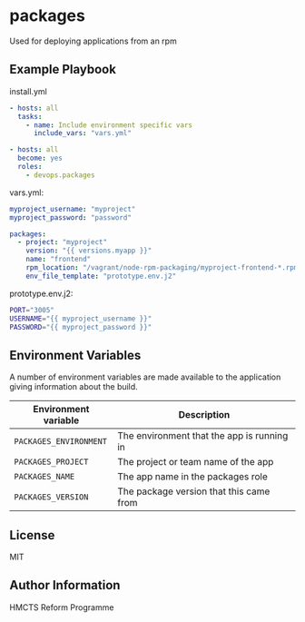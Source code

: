 packages
=========

Used for deploying applications from an rpm

Example Playbook
----------------

install.yml
```yaml
- hosts: all
  tasks:
    - name: Include environment specific vars
      include_vars: "vars.yml"

- hosts: all
  become: yes
  roles:
    - devops.packages
```

vars.yml:
```yaml
myproject_username: "myproject"
myproject_password: "password"

packages:
  - project: "myproject"
    version: "{{ versions.myapp }}"
    name: "frontend"
    rpm_location: "/vagrant/node-rpm-packaging/myproject-frontend-*.rpm"
    env_file_template: "prototype.env.j2"
```

prototype.env.j2:
```bash
PORT="3005"
USERNAME="{{ myproject_username }}"
PASSWORD="{{ myproject_password }}"
```

Environment Variables
---------------------

A number of environment variables are made available to the application giving information
about the build.

Environment variable | Description
-------------------- | -----------
`PACKAGES_ENVIRONMENT` | The environment that the app is running in
`PACKAGES_PROJECT` | The project or team name of the app
`PACKAGES_NAME` | The app name in the packages role
`PACKAGES_VERSION` | The package version that this came from


License
-------

MIT

Author Information
------------------

HMCTS Reform Programme
